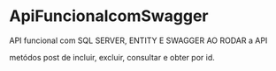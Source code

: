 # ApiFuncionalcomSwagger


API funcional com SQL SERVER, ENTITY E SWAGGER AO RODAR a API

metódos post de incluir, excluir, consultar e obter por id.
